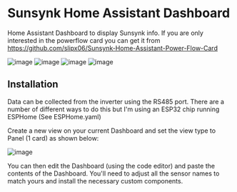 # Sunsynk Home Assistant Dashboard
Home Assistant Dashboard to display Sunsynk info. If you are only interested in the powerflow card you can get it from https://github.com/slipx06/Sunsynk-Home-Assistant-Power-Flow-Card

![image](https://user-images.githubusercontent.com/7227275/226107876-fc11f764-e642-4e2f-8e64-344979c201a8.png)
![image](https://user-images.githubusercontent.com/7227275/223529017-0702437a-d12e-475a-8695-b617d8da4d97.png)
![image](https://user-images.githubusercontent.com/7227275/223529206-a97324df-0985-49e2-b63c-47e610e4ca52.png)
![image](https://user-images.githubusercontent.com/7227275/223529352-679c13b3-08e3-45b9-a3d3-041002e7d9b0.png)

## Installation
Data can be collected from the inverter using the RS485 port. There are a number of different ways to do this but I'm using an ESP32 chip running ESPHome (See ESPHome.yaml)

Create a new view on your current Dashboard and set the view type to Panel (1 card) as shown below:

![image](https://user-images.githubusercontent.com/7227275/223527428-b4508e6c-cf2d-473a-b63c-ffad11d2630d.png)

You can then edit the Dashboard (using the code editor) and paste the contents of the Dashboard.
You'll need to adjust all the sensor names to match yours and install the necessary custom components. 
